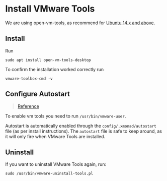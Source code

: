 # Install VMware Tools

We are using open-vm-tools, as recommend for [Ubuntu 14.x and above](https://kb.vmware.com/s/article/1022525).

## Install
Run
```shell
sudo apt install open-vm-tools-desktop
```
To confirm the installation worked correctly run
```shell
vmware-toolbox-cmd -v
```

## Configure Autostart
> [Reference](http://askubuntu.com/questions/777839/fresh-ubuntu-16-04-install-broken-vmware-tools#answer-777922)

To enable vm tools you need to run `/usr/bin/vmware-user`.

Autostart is automatically enabled through the `config/.xmonad/autostart` file (as per install instructions). The `autostart` file is safe to keep around, as it will only fire when VMware Tools are installed.

## Uninstall
If you want to uninstall VMware Tools again, run:
```shell
sudo /usr/bin/vmware-uninstall-tools.pl
```
